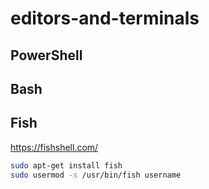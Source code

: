 # editors-and-terminals

## PowerShell

## Bash

## Fish

https://fishshell.com/ 

``` sh Ubuntu
sudo apt-get install fish
sudo usermod -s /usr/bin/fish username
```
